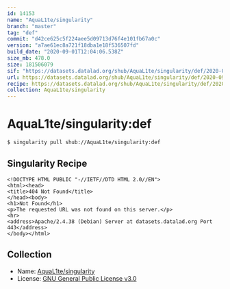 ```yaml
---
id: 14153
name: "AquaL1te/singularity"
branch: "master"
tag: "def"
commit: "d42ce625c5f224aee5d09713d76f4e101fb67a0c"
version: "a7ae61ec8a721f18dba1e18f536507fd"
build_date: "2020-09-01T12:04:06.538Z"
size_mb: 478.0
size: 181506079
sif: "https://datasets.datalad.org/shub/AquaL1te/singularity/def/2020-09-01-d42ce625-a7ae61ec/a7ae61ec8a721f18dba1e18f536507fd.sif"
url: https://datasets.datalad.org/shub/AquaL1te/singularity/def/2020-09-01-d42ce625-a7ae61ec/
recipe: https://datasets.datalad.org/shub/AquaL1te/singularity/def/2020-09-01-d42ce625-a7ae61ec/Singularity
collection: AquaL1te/singularity
---
```


# AquaL1te/singularity:def

```bash
$ singularity pull shub://AquaL1te/singularity:def
```

## Singularity Recipe

```singularity
<!DOCTYPE HTML PUBLIC "-//IETF//DTD HTML 2.0//EN">
<html><head>
<title>404 Not Found</title>
</head><body>
<h1>Not Found</h1>
<p>The requested URL was not found on this server.</p>
<hr>
<address>Apache/2.4.38 (Debian) Server at datasets.datalad.org Port 443</address>
</body></html>
```

## Collection

 - Name: [AquaL1te/singularity](https://github.com/AquaL1te/singularity)
 - License: [GNU General Public License v3.0](https://api.github.com/licenses/gpl-3.0)

